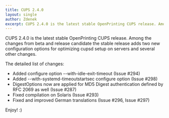 ```yaml
---
title: CUPS 2.4.0
layout: single
author: Zdenek
excerpt: CUPS 2.4.0 is the latest stable OpenPrinting CUPS release. Among the changes from beta and release candidate the stable release adds two new configuration options for optimizing cupsd setup on servers and several other changes.
---
```


CUPS 2.4.0 is the latest stable OpenPrinting CUPS release. Among the changes from beta and release candidate the stable release adds two new configuration options for optimizing cupsd setup on servers and several other changes.

The detailed list of changes:

- Added configure option --with-idle-exit-timeout (Issue #294)
- Added --with-systemd-timeoutstartsec configure option (Issue #298)
- DigestOptions now are applied for MD5 Digest authentication defined
  by RFC 2069 as well (Issue #287)
- Fixed compilation on Solaris (Issue #293)
- Fixed and improved German translations (Issue #296, Issue #297)

Enjoy! :)

